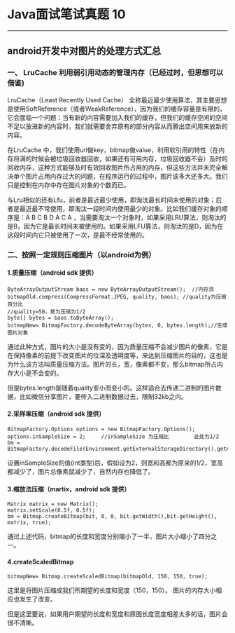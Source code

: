 # Java面试笔试真题 10
<hr>    
   
## android开发中对图片的处理方式汇总

### 一、 LruCache 利用弱引用动态的管理内存（已经过时，但思想可以借鉴)
LruCache（Least Recently Used Cache） 全称最近最少使用算法，其主要思想是使用SoftReference（或者WeakReference），因为我们的缓存容量是有限的，它会面临一个问题：当有新的内容需要加入我们的缓存，但我们的缓存空闲的空间不足以放进新的内容时，我们就需要舍弃原有的部分内容从而腾出空间用来放新的内容。

在LruCache 中，我们使用url做key，bitmap做value，利用软引用的特性（在内存将满的时候会被垃圾回收器回收，如果还有可用内存，垃圾回收器不会）及时的回收内存，这种方式能够及时有效回收图片所占用的内存，但这些方法并未完全解决单个图片占用内存过大的问题，在程序运行的过程中，图片该多大还多大。我们只是控制在内存中存在图片对象的个数而已。

与Lru相似的还有Lfu，前者是最近最少使用，即淘汰最长时间未使用的对象；后者是最近最不常使用，即淘汰一段时间内使用最少的对象。比如我们缓存对象的顺序是：A B C B D A C A ，当需要淘汰一个对象时，如果采用LRU算法，则淘汰的是B，因为它是最长时间未被使用的。如果采用LFU算法，则淘汰的是D，因为在这段时间内它只被使用了一次，是最不经常使用的。   
     

### 二、按照一定规则压缩图片（以android为例）  
   
#### 1.质量压缩（android sdk 提供）   
   
	ByteArrayOutputStream baos = new ByteArrayOutputStream();  //内存流
	bitmapOld.compress(CompressFormat.JPEG, quality, baos); //quality为压缩百分比
	//quality=50，意为压缩为1/2
	byte[] bytes = baos.toByteArray();
	bitmapNew= BitmapFactory.decodeByteArray(bytes, 0, bytes.length);//生成图片对象   
   
通过此种方式，图片的大小是没有变的，因为质量压缩不会减少图片的像素，它是在保持像素的前提下改变图片的位深及透明度等，来达到压缩图片的目的，这也是为什么该方法叫质量压缩方法。图片的长，宽，像素都不变，那么bitmap所占内存大小是不会变的。

但是bytes.length是随着quality变小而变小的。这样适合去传递二进制的图片数据，比如微信分享图片，要传入二进制数据过去，限制32kb之内。   
   
#### 2.采样率压缩（android sdk 提供）   
  
	BitmapFactory.Options options = new BitmapFactory.Options();
	options.inSampleSize = 2;     //inSampleSize 为压缩比        此处为1/2
	bm = BitmapFactory.decodeFile(Environment.getExternalStorageDirectory().getAbsolutePath()+"/DCIM/Camera/t.jpg",options);     

   
设置inSampleSize的值(int类型)后，假如设为2，则宽和高都为原来的1/2，宽高都减少了，图片总像素就减少了，自然内存也降低了。    
    
#### 3.缩放法压缩（martix，android sdk 提供）   
   
	Matrix matrix = new Matrix();
	matrix.setScale(0.5f, 0.5f);
	bm = Bitmap.createBitmap(bit, 0, 0, bit.getWidth(),bit.getHeight(), matrix, true);   
通过上述代码，bitmap的长度和宽度分别缩小了一半，图片大小缩小了四分之一。    
   
#### 4.createScaledBitmap   
   
	bitmapNew= Bitmap.createScaledBitmap(bitmapOld, 150, 150, true);   
   
这里是将图片压缩成我们所期望的长度和宽度（150，150）。 
图片的内存大小相应也发生了改变。

但是这里要说，如果用户期望的长度和宽度和原图长度宽度相差太多的话，图片会很不清晰。    
    

